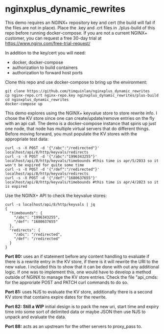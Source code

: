 # nginxplus_dynamic_rewrites

This demo requires an NGINX+ repository key and cert (the build will fail if the files are not in place). Place the .key and .crt files in ./plus-build of this repo before running docker-compose. If you are not a current NGINX+ customer, you can request a free 30-day trial at https://www.nginx.com/free-trial-request/

In addition to the key/cert you will need:

* docker, docker-compose
* authorization to build containers
* authorization to forward host ports

Clone this repo and use docker-compose to bring up the environment:


    git clone https://github.com/timquinlan/nginxplus_dynamic_rewrites
    cp nginx-repo.crt nginx-repo.key nginxplus_dynamic_rewrites/plus-build
    cd nginxplus_dynamic_rewrites
    docker-compose up

This demo explores using the NGINX+ keyvalue store to store rewrite info. I chose the KV store since one can create/update/remove entries on the fly with an api call.  The demo is a docker-compose instance that spins up just one node, that node has multiple virtual servers that do different things.  Before moving forward, you must populate the KV stores with the appropriate test data:


    curl -s -X POST -d '{"/abc":"/redirected"}' localhost/api/8/http/keyvals/redirects
    curl -s -X POST -d '{"/abc":"1996343255"}' localhost/api/8/http/keyvals/timebounds #this time is apr/5/2033 so it won't be expired for quite some time
    curl -s -X POST -d '{"/def":"/redirected"}' localhost/api/8/http/keyvals/redirects
    curl -s -X POST -d '{"/def":"1680637655"}' localhost/api/8/http/keyvals/timebounds #this time is apr/4/2023 so it is expired 

Use the NGINX+ API to check the keyvalue stores:


    curl -s localhost/api/8/http/keyvals | jq
    {
      "timebounds": {
        "/abc": "1996343255",
        "/def": "1680637655"
      },
      "redirects": {
        "/abc": "/redirected",
        "/def": "/redirected"
      }
    }

**Port 80:** uses an if statement before any content handling to evaluate if there is a rewrite entry in the KV store, if there is it will rewrite the URI to the new value.  I included this to show that it can be done with out any additional logic.  If one was to implement this, one would have to develop a method outside of NGINX to manage the KV store entries.  Check the file "api_cmds: for the approriate POST and PATCH curl commands to do so.  

**Port 81:** uses NJS to evaluate the KV store, additionally there is a second KV store that contains expire dates for the rewrite.  

**Port 82:** **Still a WIP** initial design is to pack the new uri, start time and expiry time into some sort of delimited data or maybe JSON then use NJS to unpack and evaluate the data.

**Port 88:** acts as an upstream for the other servers to proxy_pass to.





